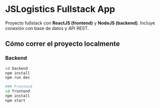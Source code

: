 # JSLogistics Fullstack App

Proyecto fullstack con **ReactJS (frontend)** y **NodeJS (backend)**.
Incluye conexión con base de datos y API REST.

## Cómo correr el proyecto localmente

### Backend
```bash
cd backend
npm install
npm run dev

### Frontend 
cd frontend
npm install
npm start